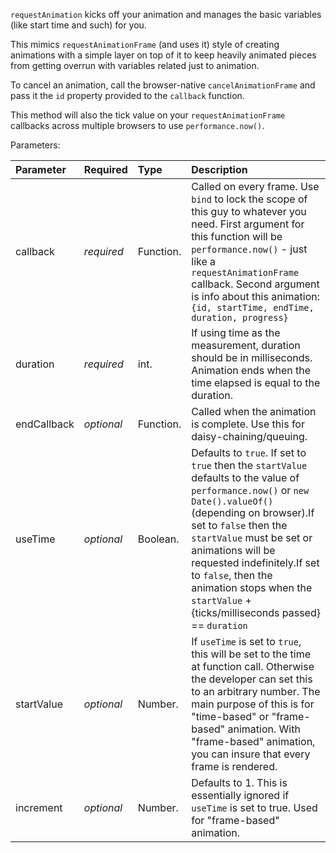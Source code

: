 `requestAnimation` kicks off your animation and manages the basic variables (like start time and such) for you.

This mimics `requestAnimationFrame` (and uses it) style of creating animations with a simple layer on top of it 
to keep heavily animated pieces from getting overrun with variables related just to animation.

To cancel an animation, call the browser-native `cancelAnimationFrame` and pass it the `id` property provided to the `callback` function.

This method will also the tick value on your `requestAnimationFrame` callbacks across multiple browsers to use `performance.now()`.

Parameters:

|Parameter | Required   | Type      | Description |
|:---------|:-----------|:----------|:------------|
|callback  | _required_ | Function. | Called on every frame. Use `bind` to lock the scope of this guy to whatever you need. First argument for this function will be `performance.now()` - just like a `requestAnimationFrame` callback. Second argument is info about this animation: `{id, startTime, endTime, duration, progress}`
|duration  | _required_ | int.      | If using time as the measurement, duration should be in milliseconds. Animation ends when the time elapsed is equal to the duration.
|endCallback | _optional_ | Function. | Called when the animation is complete. Use this for daisy-chaining/queuing.
|useTime   | _optional_ | Boolean.  | Defaults to `true`. If set to `true` then the `startValue` defaults to the value of `performance.now()` or `new Date().valueOf()` (depending on browser).If set to `false` then the `startValue` must be set or animations will be requested indefinitely.If set to `false`, then the animation stops when the `startValue` + {ticks/milliseconds passed} == `duration`
|startValue| _optional_ | Number.   | If `useTime` is set to `true`, this will be set to the time at function call. Otherwise the developer can set this to an arbitrary number. The main purpose of this is for "time-based" or "frame-based" animation. With "frame-based" animation, you can insure that every frame is rendered. 
|increment | _optional_ | Number.   | Defaults to 1. This is essentially ignored if `useTime` is set to true. Used for "frame-based" animation.